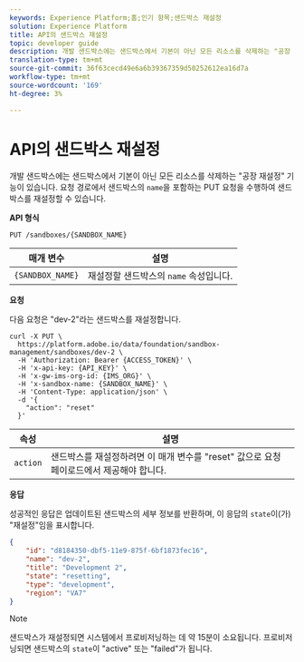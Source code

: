 ```yaml
---
keywords: Experience Platform;홈;인기 항목;샌드박스 재설정
solution: Experience Platform
title: API의 샌드박스 재설정
topic: developer guide
description: 개발 샌드박스에는 샌드박스에서 기본이 아닌 모든 리소스를 삭제하는 "공장 재설정" 기능이 있습니다. 요청 경로에 샌드박스의 이름을 포함하는 PUT 요청을 만들어 샌드박스를 재설정할 수 있습니다.
translation-type: tm+mt
source-git-commit: 36f63cecd49e6a6b39367359d50252612ea16d7a
workflow-type: tm+mt
source-wordcount: '169'
ht-degree: 3%

---
```



# API의 샌드박스 재설정

개발 샌드박스에는 샌드박스에서 기본이 아닌 모든 리소스를 삭제하는 &quot;공장 재설정&quot; 기능이 있습니다. 요청 경로에서 샌드박스의 `name`을 포함하는 PUT 요청을 수행하여 샌드박스를 재설정할 수 있습니다.

**API 형식**

```http
PUT /sandboxes/{SANDBOX_NAME}
```

| 매개 변수 | 설명 |
| --- | --- |
| `{SANDBOX_NAME}` | 재설정할 샌드박스의 `name` 속성입니다. |

**요청**

다음 요청은 &quot;dev-2&quot;라는 샌드박스를 재설정합니다.

```shell
curl -X PUT \
  https://platform.adobe.io/data/foundation/sandbox-management/sandboxes/dev-2 \
  -H 'Authorization: Bearer {ACCESS_TOKEN}' \
  -H 'x-api-key: {API_KEY}' \
  -H 'x-gw-ims-org-id: {IMS_ORG}' \
  -H 'x-sandbox-name: {SANDBOX_NAME}' \
  -H 'Content-Type: application/json' \
  -d '{
    "action": "reset"
  }'
```

| 속성 | 설명 |
| --- | --- |
| `action` | 샌드박스를 재설정하려면 이 매개 변수를 &quot;reset&quot; 값으로 요청 페이로드에서 제공해야 합니다. |

**응답**

성공적인 응답은 업데이트된 샌드박스의 세부 정보를 반환하며, 이 응답의 `state`이(가) &quot;재설정&quot;임을 표시합니다.

```json
{
    "id": "d8184350-dbf5-11e9-875f-6bf1873fec16",
    "name": "dev-2",
    "title": "Development 2",
    "state": "resetting",
    "type": "development",
    "region": "VA7"
}
```

>[!NOTE]
>
>샌드박스가 재설정되면 시스템에서 프로비저닝하는 데 약 15분이 소요됩니다. 프로비저닝되면 샌드박스의 `state`이 &quot;active&quot; 또는 &quot;failed&quot;가 됩니다.